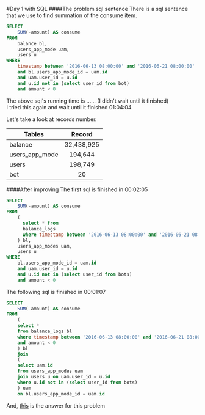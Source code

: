 #Day 1 with SQL
####The problem sql sentence
There is a sql sentence that we use to find summation of the consume item. 
```sql
SELECT 
    SUM(-amount) AS consume
FROM
    balance bl,
    users_app_mode uam,
    users u
WHERE
    timestamp between '2016-06-13 08:00:00' and '2016-06-21 08:00:00' 
    and bl.users_app_mode_id = uam.id
    and uam.user_id = u.id
    and u.id not in (select user_id from bot)
    and amount < 0
```
The above sql's running time is ...... (I didn't wait until it finished)<br/>
I tried this again and wait until it finished 01:04:04.

Let's take a look at records number.

| Tables        | Record       |
| ------------- |:------------:|
| balance       |    32,438,925|
| users_app_mode|       194,644|
| users         |       198,749|
| bot           |            20|

####After improving
The first sql is finished in 00:02:05
```sql
SELECT 
    SUM(-amount) AS consume
FROM
    (
      select * from 
      balance_logs 
      where timestamp between '2016-06-13 08:00:00' and '2016-06-21 08:00:00' 
    ) bl,
    users_app_modes uam,
    users u
WHERE 
    bl.users_app_mode_id = uam.id
    and uam.user_id = u.id
    and u.id not in (select user_id from bots)
    and amount < 0
```

The following sql is finished in 00:01:07
```sql
SELECT 
    SUM(-amount) AS consume
FROM
    (
    select *
    from balance_logs bl
    where timestamp between '2016-06-13 08:00:00' and '2016-06-21 08:00:00'
    and amount < 0
    ) bl
    join
    (
    select uam.id
    from users_app_modes uam
    join users u on uam.user_id = u.id
    where u.id not in (select user_id from bots)
    ) uam
    on bl.users_app_mode_id = uam.id
```
And, [this](http://stackoverflow.com/questions/354070/sql-join-where-clause-vs-on-clause) is the answer for this problem
